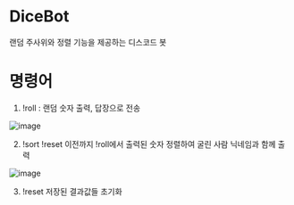 # DiceBot
랜덤 주사위와 정렬 기능을 제공하는 디스코드 봇

# 명령어
1. !roll : 랜덤 숫자 출력, 답장으로 전송

![image](https://github.com/user-attachments/assets/4afcda3d-8215-4b1e-bae3-d6cc883be1f8)

2. !sort
!reset 이전까지 !roll에서 출력된 숫자 정렬하여 굴린 사람 닉네임과 함께 출력

![image](https://github.com/user-attachments/assets/ddd9be27-8e70-47c5-b2a1-43af646424f5)

3. !reset
저장된 결과값들 초기화
